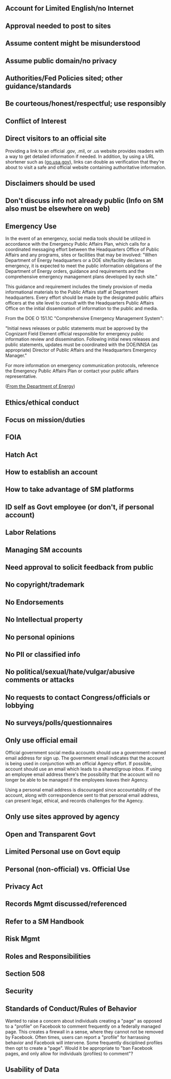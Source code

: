 ## Account for Limited English/no Internet

## Approval needed to post to sites

## Assume content might be misunderstood

## Assume public domain/no privacy

## Authorities/Fed Policies sited; other guidance/standards

## Be courteous/honest/respectful; use responsibly

## Conflict of Interest

## Direct visitors to an official site
Providing a link to an official .gov, .mil, or .us website provides readers with a way to get detailed information if needed. In addition, by using a URL shortener such as ([go.usa.gov](go.usa.gov)), links can double as verification that they're about to visit a safe and official website containing authoritative information.

## Disclaimers should be used

## Don't discuss info not already public (Info on SM also must be elsewhere on web)

##  **Emergency Use**
In the event of an emergency, social media tools should be utilized in accordance with the Emergency Public Affairs Plan, which calls for a coordinated messaging effort between the Headquarters Office of Public Affairs and any programs, sites or facilities that may be involved: "When Department of Energy headquarters or a DOE site/facility declares an emergency, it is expected to meet the public information obligations of the Department of Energy orders, guidance and requirements and the comprehensive emergency management plans developed by each site.”

This guidance and requirement includes the timely provision of media informational materials to the Public Affairs staff at Department headquarters. Every effort should be made by the designated public affairs officers at the site level to consult with the Headquarters Public Affairs Office on the initial dissemination of information to the public and media.

From the DOE O 151.1C "Comprehensive Emergency Management System":

"Initial news releases or public statements must be approved by the Cognizant Field Element official responsible for emergency public information review and dissemination. Following initial news releases and public statements, updates must be coordinated with the DOE/NNSA  (as appropriate) Director of Public Affairs and the Headquarters Emergency Manager."

For more information on emergency communication protocols, reference the Emergency Public Affairs Plan or contact your public affairs representative.

([From the Department of Energy](http://energy.gov/about-us/web-policies/social-media))

## Ethics/ethical conduct

## Focus on mission/duties

## FOIA

## Hatch Act

## How to establish an account

## How to take advantage of SM platforms

## ID self as Govt employee (or don't, if personal account)

## Labor Relations

## Managing SM accounts

## Need approval to solicit feedback from public

## No copyright/trademark

## No Endorsements

## No Intellectual property

## No personal opinions

## No PII or classified info

## No political/sexual/hate/vulgar/abusive comments or attacks

## No requests to contact Congress/officials or lobbying

## No surveys/polls/questionnaires

## Only use official email
Official government social media accounts should use a government-owned email address for sign up. The government email indicates that the account is being used in conjunction with an official Agency effort. If possible, account should use an email which leads to a shared/group inbox. If using an employee email address there's the possibility that the account will no longer be able to be managed if the employees leaves their Agency. 

Using a personal email address is discouraged since accountability of the account, along with correspondence sent to that personal email address, can present legal, ethical, and records challenges for the Agency.

## Only use sites approved by agency

## Open and Transparent Govt

## Limited Personal use on Govt equip

## Personal (non-official) vs. Official Use

## Privacy Act

## Records Mgmt discussed/referenced

## Refer to a SM Handbook

## Risk Mgmt

## Roles and Responsibilities

## Section 508

## Security

## Standards of Conduct/Rules of Behavior
Wanted to raise a concern about individuals creating a "page" as opposed to a "profile" on Facebook to comment frequently on a federally managed page.  This creates a firewall in a sense, where they cannot not be removed by Facebook.  Often times, users can report a "profile" for harrassing behavior and Facebook will intervene.  Some frequently disciplined profiles then opt to create a "page".  Would it be appropriate to "ban Facebook pages, and only allow for individuals (profiles) to comment"?

## Usability of Data


